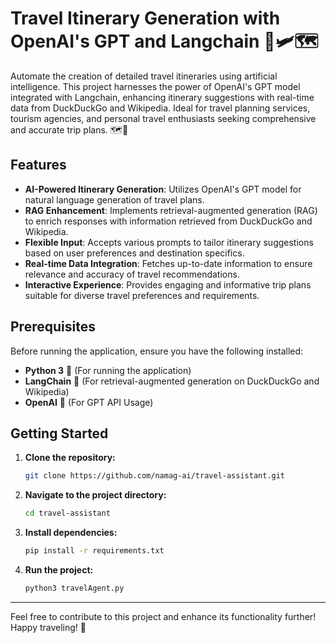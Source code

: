 # Travel Itinerary Generation with OpenAI's GPT and Langchain 🦜🛩️🗺️

Automate the creation of detailed travel itineraries using artificial intelligence. This project harnesses the power of OpenAI's GPT model integrated with Langchain, enhancing itinerary suggestions with real-time data from DuckDuckGo and Wikipedia. Ideal for travel planning services, tourism agencies, and personal travel enthusiasts seeking comprehensive and accurate trip plans. 🗺️🧳

## Features

- **AI-Powered Itinerary Generation**: Utilizes OpenAI's GPT model for natural language generation of travel plans.
- **RAG Enhancement**: Implements retrieval-augmented generation (RAG) to enrich responses with information retrieved from DuckDuckGo and Wikipedia.
- **Flexible Input**: Accepts various prompts to tailor itinerary suggestions based on user preferences and destination specifics.
- **Real-time Data Integration**: Fetches up-to-date information to ensure relevance and accuracy of travel recommendations.
- **Interactive Experience**: Provides engaging and informative trip plans suitable for diverse travel preferences and requirements.

## Prerequisites

Before running the application, ensure you have the following installed:

- **Python 3** 🐍 (For running the application)
- **LangChain** 🦜 (For retrieval-augmented generation on DuckDuckGo and Wikipedia)
- **OpenAI** 🤖 (For GPT API Usage)

## Getting Started

1. **Clone the repository:**
   ```bash
   git clone https://github.com/namag-ai/travel-assistant.git
   ```

2. **Navigate to the project directory:**
   ```bash
   cd travel-assistant
   ```

3. **Install dependencies:**
   ```bash
   pip install -r requirements.txt
   ```

4. **Run the project:**
   ```bash
   python3 travelAgent.py
   ```
---

Feel free to contribute to this project and enhance its functionality further! Happy traveling! 🛫
